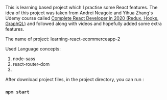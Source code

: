 This is learning based project which I practise some React features. The idea of this project was taken from Andrei Neagoie and Yihua Zhang's  Udemy course called [ Complete React Developer in 2020 (Redux, Hooks, GraphQL)](https://www.udemy.com/course/complete-react-developer-zero-to-mastery/) and followed along with videos and hopefully added some extra features.

The name of project: learning-react-ecommerceapp-2

Used Language concepts:

1. node-sass
2. react-router-dom
3. 


After download project files, in the project directory, you can run :

### `npm start`
